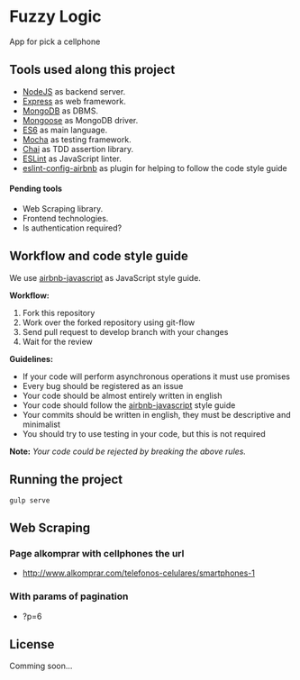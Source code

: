 # Fuzzy Logic
App for pick a cellphone

## Tools used along this project
* [NodeJS](https://nodejs.org) as backend server.
* [Express](http://expressjs.com) as web framework.
* [MongoDB](https://www.mongodb.com) as DBMS.
* [Mongoose](http://mongoosejs.com) as MongoDB driver.
* [ES6](http://es6-features.org) as main language.
* [Mocha](https://mochajs.org) as testing framework.
* [Chai](http://chaijs.com/) as TDD assertion library.
* [ESLint](http://eslint.org) as JavaScript linter.
* [eslint-config-airbnb](https://github.com/airbnb/javascript/tree/master/packages/eslint-config-airbnb) as plugin for helping to follow the code style guide

#### Pending tools
* Web Scraping library.
* Frontend technologies.
* Is authentication required?

## Workflow and code style guide
We use [airbnb-javascript](https://github.com/airbnb/javascript) as JavaScript style guide.

**Workflow:**

1. Fork this repository
2. Work over the forked repository using git-flow
3. Send pull request to develop branch with your changes
4. Wait for the review

**Guidelines:**

* If your code will perform asynchronous operations it must use promises
* Every bug should be registered as an issue
* Your code should be almost entirely written in english
* Your code should follow the [airbnb-javascript](https://github.com/airbnb/javascript) style guide
* Your commits should be written in english, they must be descriptive and minimalist
* You should try to use testing in your code, but this is not required

**Note:** _Your code could be rejected by breaking the above rules._

## Running the project
`gulp serve`

## Web Scraping
### Page alkomprar with cellphones the url
* http://www.alkomprar.com/telefonos-celulares/smartphones-1

### With params of pagination
* ?p=6

## License
Comming soon...
